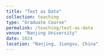 ```yaml
---
title: "Text as Data"
collection: teaching
type: "Graduate Course"
permalink: /teaching/text-as-data
venue: "Nanjing University"
date: 2024
location: "Nanjing, Jiangsu, China"
---
```


